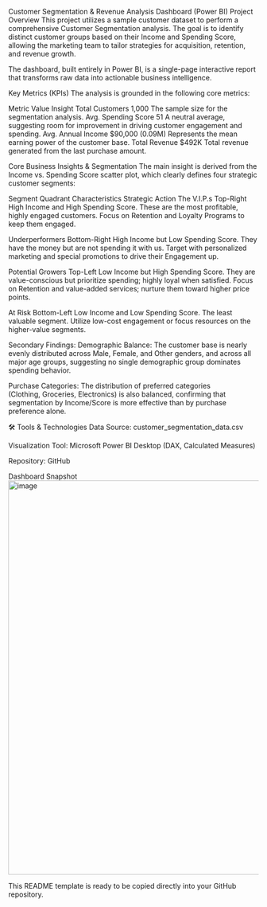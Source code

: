 Customer Segmentation & Revenue Analysis Dashboard (Power BI)
Project Overview
This project utilizes a sample customer dataset to perform a comprehensive Customer Segmentation analysis. The goal is to identify distinct customer groups based on their Income and Spending Score, allowing the marketing team to tailor strategies for acquisition, retention, and revenue growth.

The dashboard, built entirely in Power BI, is a single-page interactive report that transforms raw data into actionable business intelligence.

Key Metrics (KPIs)
The analysis is grounded in the following core metrics:

Metric	Value	Insight
Total Customers	1,000	The sample size for the segmentation analysis.
Avg. Spending Score	51	A neutral average, suggesting room for improvement in driving customer engagement and spending.
Avg. Annual Income	$90,000 (0.09M)	Represents the mean earning power of the customer base.
Total Revenue	$492K	Total revenue generated from the last purchase amount.


Core Business Insights & Segmentation
The main insight is derived from the Income vs. Spending Score scatter plot, which clearly defines four strategic customer segments:

Segment	Quadrant	Characteristics	Strategic Action
The V.I.P.s	Top-Right	High Income and High Spending Score. These are the most profitable, highly engaged customers.	Focus on Retention and Loyalty Programs to keep them engaged.

Underperformers	Bottom-Right	High Income but Low Spending Score. They have the money but are not spending it with us.	Target with personalized marketing and special promotions to drive their Engagement up.

Potential Growers	Top-Left	Low Income but High Spending Score. They are value-conscious but prioritize spending; highly loyal when satisfied.	Focus on Retention and value-added services; nurture them toward higher price points.

At Risk	Bottom-Left	Low Income and Low Spending Score. The least valuable segment.	Utilize low-cost engagement or focus resources on the higher-value segments.


Secondary Findings:
Demographic Balance: The customer base is nearly evenly distributed across Male, Female, and Other genders, and across all major age groups, suggesting no single demographic group dominates spending behavior.

Purchase Categories: The distribution of preferred categories (Clothing, Groceries, Electronics) is also balanced, confirming that segmentation by Income/Score is more effective than by purchase preference alone.

🛠️ Tools & Technologies
Data Source: customer_segmentation_data.csv

Visualization Tool: Microsoft Power BI Desktop (DAX, Calculated Measures)

Repository: GitHub

Dashboard Snapshot
<img width="1363" height="792" alt="image" src="https://github.com/user-attachments/assets/4b255262-3024-42f2-9850-e653ca2561e6" />




This README template is ready to be copied directly into your GitHub repository.
